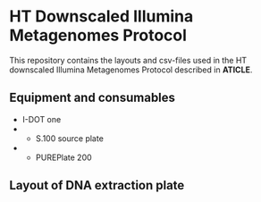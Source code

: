 # HT Downscaled Illumina Metagenomes Protocol

This repository contains the layouts and csv-files used in the HT downscaled Illumina Metagenomes Protocol described in **ATICLE**.

## Equipment and consumables
- I-DOT one
- - S.100 source plate
- - PUREPlate 200

## Layout of DNA extraction plate

